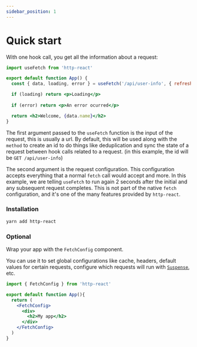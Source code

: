 ```yaml
---
sidebar_position: 1
---
```


# Quick start

With one hook call, you get all the information about a request:

```jsx
import useFetch from 'http-react'

export default function App() {
  const { data, loading, error } = useFetch('/api/user-info', { refresh: 2 })

  if (loading) return <p>Loading</p>
  
  if (error) return <p>An error ocurred</p>

  return <h2>Welcome, {data.name}</h2>
}
```

The first argument passed to the `useFetch` function is the input of the request, this is usually a url. By default, this will be used along with the `method` to create an id to do things like deduplication and sync the state of a request between hook calls related to a request. (in this example, the id will be `GET /api/user-info`)
 
The second argument is the request configuration. This configuration accepts everything that a normal `fetch` call would accept and more. In this example, we are telling `useFetch` to run again 2 seconds after the initial and any subsequent request completes. This is not part of the native `fetch` configuration, and it's one of the many features provided by `http-react`.


### Installation

```bash
yarn add http-react
```

### Optional
Wrap your app with the `FetchConfig` component.

You can use it to set global configurations like cache, headers, default values for certain requests, configure which requests will run with [`Suspense`](https://beta.reactjs.org/reference/react/Suspense), etc.


```jsx
import { FetchConfig } from 'http-react'

export default function App(){
  return (
    <FetchConfig>
      <div>
        <h2>My app</h2>
      </div>
    </FetchConfig>
  )
}
```
